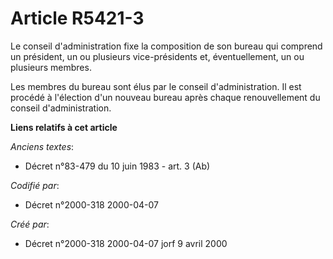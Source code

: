 # Article R5421-3

Le conseil d'administration fixe la composition de son bureau qui comprend un président, un ou plusieurs vice-présidents et,
éventuellement, un ou plusieurs membres.

Les membres du bureau sont élus par le conseil d'administration. Il est procédé à l'élection d'un nouveau bureau après chaque
renouvellement du conseil d'administration.

**Liens relatifs à cet article**

_Anciens textes_:

  - Décret n°83-479 du 10 juin 1983 - art. 3 (Ab)

_Codifié par_:

  - Décret n°2000-318 2000-04-07

_Créé par_:

  - Décret n°2000-318 2000-04-07 jorf 9 avril 2000
